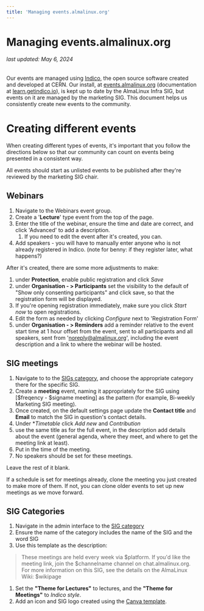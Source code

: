 ```yaml
---
title: 'Managing events.almalinux.org'
---
```


# Managing events.almalinux.org

###### last updated: May 6, 2024

Our events are managed using [Indico](https://getindico.io/), the open source software created and developed at CERN. Our install, at [events.almalinux.org](https://events.almalinux.org) (documentation at [learn.getindico.io](https://learn.getindico.io/)), is kept up to date by the AlmaLinux Infra SIG, but events on it are managed by the marketing SIG. This document helps us consistently create new events to the community.

# Creating different events

When creating different types of events, it's important that you follow the directions below so that our community can count on events being presented in a consistent way. 

All events should start as unlisted events to be published after they're reviewed by the marketing SIG chair.

## Webinars

1. Navigate to the Webinars event group. 
1. Create a '**Lecture**' type event from the top of the page.
1. Enter the title of the webinar, ensure the time and date are correct, and click 'Advanced' to add a description.
     1. If you need to edit the event after it's created, you can.
1. Add speakers - you will have to manually enter anyone who is not already registered in Indico. (note for benny: if they register later, what happens?)

After it's created, there are some more adjustments to make:

1. under **Protection**, enable public registration and click *Save*
1. under **Organisation - > Participants** set the visibility to the default of "Show only consenting participants" and click save, so that the registration form will be displayed.
1. If you're opening registration immediately, make sure you click *Start now* to open registrations. 
1. Edit the form as needed by clicking *Configure* next to 'Registration Form'
1. under **Organisation - > Reminders** add a reminder relative to the event start time at 1 hour offset from the event, sent to all participants and all speakers, sent from 'noreply@almalinux.org', including the event description and a link to where the webinar will be hosted. 


## SIG meetings

1. Navigate to to the [SIGs category](https://events.almalinux.org/category/1/manage/), and choose the appropriate category there for the specific SIG.
1. Create a **meeting** event, naming it appropriately for the SIG using [$freqency - $signame meeting] as the pattern (for example, Bi-weekly Marketing SIG meeting).
1. Once created, on the default settings page update the **Contact title** and **Email** to match the SIG in question's contact details.
1. Under **Timetable* click *Add new* and *Contribution*
1. use the same title as for the full event, in the description add details about the event (general agenda, where they meet, and where to get the meeting link at least). 
1. Put in the time of the meeting.
1. No speakers should be set for these meetings.

Leave the rest of it blank.

If a schedule is set for meetings already, clone the meeting you just created to make more of them. If not, you can clone older events to set up new meetings as we move forward. 

## SIG Categories

1. Navigate in the admin interface to the [SIG category](https://events.almalinux.org/category/1/manage/)
1. Ensure the name of the category includes the name of the SIG and the word SIG
1. Use this template as the description:
> These meetings are held every week via $platform. If you'd like the meeting link, join the $channelname channel on chat.almalinux.org.
> For more information on this SIG, see the details on the AlmaLinux Wiki: $wikipage
1. Set the **"Theme for Lectures"** to lectures, and the **"Theme for Meetings"** to *Indico style*. 
1. Add an icon and SIG logo created using the [Canva template](https://www.canva.com/design/DAGEBQ_hwpk/meDfUVoUTVoyYIY1-hXaJA/edit).